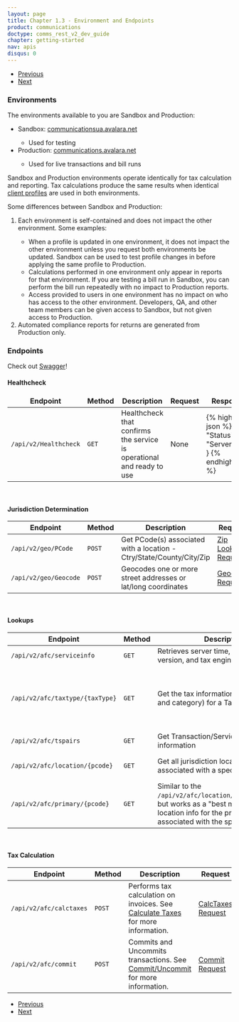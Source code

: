 ```yaml
---
layout: page
title: Chapter 1.3 - Environment and Endpoints
product: communications
doctype: comms_rest_v2_dev_guide
chapter: getting-started
nav: apis
disqus: 0
---
```


<ul class="pager">
  <li class="previous"><a href="/communications/dev-guide_rest_v2/getting-started/authentication/"><i class="glyphicon glyphicon-chevron-left"></i>Previous</a></li>
  <li class="next"><a href="/communications/dev-guide_rest_v2/getting-started/demo-app/">Next<i class="glyphicon glyphicon-chevron-right"></i></a></li>
</ul>

<h3>Environments</h3>

The environments available to you are Sandbox and Production:

<ul class="dev-guide-list">
  <li>Sandbox: <a class="dev-guide-link" href="https://communicationsua.avalara.net">communicationsua.avalara.net</a></li>
    <ul class="dev-guide-list">
      <li>Used for testing</li>
    </ul>
  <li>Production: <a class="dev-guide-link" href="https://communications.avalara.net">communications.avalara.net</a></li>
    <ul class="dev-guide-list">
      <li>Used for live transactions and bill runs</li>
    </ul>
</ul>

Sandbox and Production environments operate identically for tax calculation and reporting.  Tax calculations produce the same results when identical <a class="dev-guide-link" href="/communications/dev-guide_rest_v2/customizing-transactions/client-profiles/">client profiles</a> are used in both environments.

Some differences between Sandbox and Production:
<ol class="dev-guide-list">
  <li>Each environment is self-contained and does not impact the other environment.  Some examples:</li>
    <ul class="dev-guide-list">
      <li>When a profile is updated in one environment, it does not impact the other environment unless you request both environments be updated.  Sandbox can be used to test profile changes in before applying the same profile to Production.</li>
      <li>Calculations performed in one environment only appear in reports for that environment.  If you are testing a bill run in Sandbox, you can perform the bill run repeatedly with no impact to Production reports.</li>
      <li>Access provided to users in one environment has no impact on who has access to the other environment.  Developers, QA, and other team members can be given access to Sandbox, but not given access to Production.</li>
    </ul>
  <li>Automated compliance reports for returns are generated from Production only.</li>
</ol>

<h3 id="endpoints">Endpoints</h3>
Check out <a class="dev-guide-link" href="https://communications.avalara.net/API/AFCSaaSProTax/">Swagger</a>!

<h4 id="healthcheck">Healthcheck</h4>
<div class="mobile-table">
  <table class="styled-table">
    <thead>
      <tr>
        <tr>
        <th>Endpoint</th>
        <th>Method</th>
        <th>Description</th>
        <th>Request</th>
        <th>Response</th>
      </tr>
      </tr>
    </thead>
    <tbody>
      <tr>
        <td><code>/api/v2/Healthcheck</code></td>
        <td><code>GET</code></td>
        <td>Healthcheck that confirms the service is operational and ready to use</td>
        <td>None</td>
        <td>
{% highlight json %}
{
"Status",
"ServerTime"
}
{% endhighlight %}
        </td>
      </tr>
    </tbody>
  </table>
</div>

<br/>
<h4 id="jur_determine">Jurisdiction Determination</h4>
<div class="mobile-table">
  <table class="styled-table">
    <thead>
      <tr>
        <tr>
        <th>Endpoint</th>
        <th>Method</th>
        <th>Description</th>
        <th>Request</th>
        <th>Response</th>
      </tr>
      </tr>
    </thead>
    <tbody>
      <tr>
        <td><code>/api/v2/geo/PCode</code></td>
        <td><code>POST</code></td>
        <td>Get PCode(s) associated with a location - Ctry/State/County/City/Zip</td>
        <td><a class="dev-guide-link" href="/communications/dev-guide_rest_v2/reference/zip-lookup-request/">Zip Lookup Request</a></td>
        <td><a class="dev-guide-link" href="/communications/dev-guide_rest_v2/reference/zip-lookup-result/">Zip Lookup Result</a></td>
      </tr>
      <tr>
        <td><code>/api/v2/geo/Geocode</code></td>
        <td><code>POST</code></td>
        <td>Geocodes one or more street addresses or lat/long coordinates</td>
        <td><a class="dev-guide-link" href="/communications/dev-guide_rest_v2/reference/geocode-requests/">Geocode Requests</a></td>
        <td><a class="dev-guide-link" href="/communications/dev-guide_rest_v2/reference/geocode-result/">Geocode Result</a></td>
      </tr>
    </tbody>
  </table>
</div>

<br/>
<h4 id="lookups">Lookups</h4>
<div class="mobile-table">
  <table class="styled-table">
    <thead>
      <tr>
        <tr>
        <th>Endpoint</th>
        <th>Method</th>
        <th>Description</th>
        <th>Request</th>
        <th>Response</th>
      </tr>
      </tr>
    </thead>
    <tbody>
      <tr>
        <td><code>/api/v2/afc/serviceinfo</code></td>
        <td><code>GET</code></td>
        <td>Retrieves server time, service build version, and tax engine version</td>
        <td>None</td>
        <td><a class="dev-guide-link" href="/communications/dev-guide_rest_v2/reference/service-info/">Service Info</a></td>
      </tr>
      <tr>
        <td><code>/api/v2/afc/taxtype/{taxType}</code></td>
        <td><code>GET</code></td>
        <td>Get the tax information (description and category) for a Tax Type ID</td>
        <td>{taxType} as URL parameter
        <br/>
        Use "*" in {taxType }return all tax types
        </td>
        <td><a class="dev-guide-link" href="/communications/dev-guide_rest_v2/reference/tax-type-data/">Tax Type Data</a></td>
      </tr>
      <tr>
        <td><code>/api/v2/afc/tspairs</code></td>
        <td><code>GET</code></td>
        <td>Get Transaction/Service (T/S) Pair information</td>
        <td>None</td>
        <td><a class="dev-guide-link" href="/communications/dev-guide_rest_v2/reference/ts-pair-data/">TS Pair Data</a></td>
      </tr>
      <tr>
        <td><code>/api/v2/afc/location/{pcode}</code></td>
        <td><code>GET</code></td>
        <td>Get all jurisdiction location data associated with a specific PCode</td>
        <td>{pcode} as URL parameter</td>
        <td><a class="dev-guide-link" href="/communications/dev-guide_rest_v2/reference/zip-lookup-result/">Zip Lookup Result</a></td>
      </tr>
      <tr>
        <td><code>/api/v2/afc/primary/{pcode}</code></td>
        <td><code>GET</code></td>
        <td>Similar to the <code>/api/v2/afc/location/{pcode}</code>endpoint, but works as a "best match." Returns location info for the primary jurisdiction associated with the specified PCode</td>
        <td>{pcode} as URL parameter</td>
        <td><a class="dev-guide-link" href="/communications/dev-guide_rest_v2/reference/zip-lookup-result/">Zip Lookup Result</a></td>
      </tr>
    </tbody>
  </table>
</div>

<br/>
<h4 id="tax_calc">Tax Calculation</h4>
<div class="mobile-table">
  <table class="styled-table">
    <thead>
      <tr>
        <th>Endpoint</th>
        <th>Method</th>
        <th>Description</th>
        <th>Request</th>
        <th>Response</th>
      </tr>
    </thead>
    <tbody>
      <tr>
        <td><code>/api/v2/afc/calctaxes</code></td>
        <td><code>POST</code></td>
        <td>Performs tax calculation on invoices.  See <a class="dev-guide-link" href="/communications/dev-guide_rest_v2/calculate-taxes/">Calculate Taxes</a> for more information.</td>
        <td><a class="dev-guide-link" href="/communications/dev-guide_rest_v2/reference/calc-taxes-request/">CalcTaxes Request</a></td>
        <td><a class="dev-guide-link" href="/communications/dev-guide_rest_v2/reference/calc-taxes-response/">CalcTaxes Response</a></td>
      </tr>
      <tr>
        <td><code>/api/v2/afc/commit</code></td>
        <td><code>POST</code></td>
        <td>Commits and Uncommits transactions. See <a class="dev-guide-link" href="/communications/dev-guide_rest_v2/commit-uncommit/">Commit/Uncommit</a> for more information.</td>
        <td><a class="dev-guide-link" href="/communications/dev-guide_rest_v2/reference/commit-request/">Commit Request</a></td>
        <td><a class="dev-guide-link" href="/communications/dev-guide_rest_v2/reference/commit-response/">Commit Response</a></td>
      </tr>
    </tbody>
  </table>
</div>


<ul class="pager">
  <li class="previous"><a href="/communications/dev-guide_rest_v2/getting-started/authentication/"><i class="glyphicon glyphicon-chevron-left"></i>Previous</a></li>
  <li class="next"><a href="/communications/dev-guide_rest_v2/getting-started/demo-app/">Next<i class="glyphicon glyphicon-chevron-right"></i></a></li>
</ul>